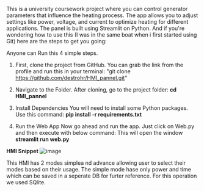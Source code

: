 This is a university coursework project where you can control generator parameters that influence the heating process. The app allows you to adjust settings like power, voltage, and current to optimize heating for different applications. The panel is built using Streamlit on Python.
And if you're wondering how to use this (I was in the same boat when i first started using Git) here are the steps to get you going:

Anyone can Run this 4 simple steps.

1. First, clone the project from GitHub. You can grab the link from the profile and run this in your terminal: 
    "git clone https://github.com/destrohr/HMI_pannel.git"
   
2.  Navigate to the Folder. After cloning, go to the project folder: 
    **cd HMI_pannel**

3. Install Dependencies
   You will need to install some Python packages. Use this command: 
   **pip install -r requirements.txt**
   
4. Run the Web App
   Now go ahead and run the app. Just click on Web.py and then execute with below command:  This will open the window 
   **streamlit run web.py**

**HMI Snippet**
![image](https://github.com/user-attachments/assets/83be4b0c-13ae-42b2-9b50-5a666bc37201)

This HMI has 2 modes simplea nd advance allowing user to select their modes based on their usage.
The simple mode hase only power and time which can be saved in a seperate DB for furter reference.
For this operation we used SQlite.
